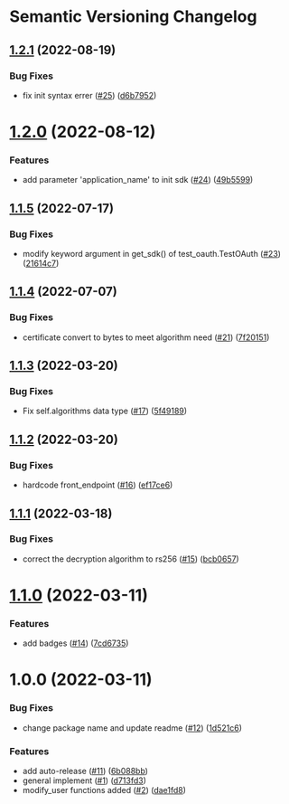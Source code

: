 # Semantic Versioning Changelog

## [1.2.1](https://github.com/casdoor/casdoor-python-sdk/compare/v1.2.0...v1.2.1) (2022-08-19)


### Bug Fixes

* fix init syntax errer ([#25](https://github.com/casdoor/casdoor-python-sdk/issues/25)) ([d6b7952](https://github.com/casdoor/casdoor-python-sdk/commit/d6b79529d247631ca866f27fea5e9fd5745af3d1))

# [1.2.0](https://github.com/casdoor/casdoor-python-sdk/compare/v1.1.5...v1.2.0) (2022-08-12)


### Features

* add parameter 'application_name' to init sdk ([#24](https://github.com/casdoor/casdoor-python-sdk/issues/24)) ([49b5599](https://github.com/casdoor/casdoor-python-sdk/commit/49b5599cc2d93b2c05c36aa7b20dbe26352d554a))

## [1.1.5](https://github.com/casdoor/casdoor-python-sdk/compare/v1.1.4...v1.1.5) (2022-07-17)


### Bug Fixes

* modify keyword argument in get_sdk() of test_oauth.TestOAuth ([#23](https://github.com/casdoor/casdoor-python-sdk/issues/23)) ([21614c7](https://github.com/casdoor/casdoor-python-sdk/commit/21614c77a02934a8e98031373f6f3d9c200bdeda))

## [1.1.4](https://github.com/casdoor/casdoor-python-sdk/compare/v1.1.3...v1.1.4) (2022-07-07)


### Bug Fixes

* certificate convert to bytes to meet algorithm need ([#21](https://github.com/casdoor/casdoor-python-sdk/issues/21)) ([7f20151](https://github.com/casdoor/casdoor-python-sdk/commit/7f20151ce5983d0ff10a56c361a5a841865f8cd0))

## [1.1.3](https://github.com/casdoor/casdoor-python-sdk/compare/v1.1.2...v1.1.3) (2022-03-20)


### Bug Fixes

* Fix self.algorithms data type ([#17](https://github.com/casdoor/casdoor-python-sdk/issues/17)) ([5f49189](https://github.com/casdoor/casdoor-python-sdk/commit/5f4918961116325e395eeb792a5718b56af20674))

## [1.1.2](https://github.com/casdoor/casdoor-python-sdk/compare/v1.1.1...v1.1.2) (2022-03-20)


### Bug Fixes

* hardcode front_endpoint ([#16](https://github.com/casdoor/casdoor-python-sdk/issues/16)) ([ef17ce6](https://github.com/casdoor/casdoor-python-sdk/commit/ef17ce6a172066b0847a109609ce0131b5765bf8))

## [1.1.1](https://github.com/casdoor/casdoor-python-sdk/compare/v1.1.0...v1.1.1) (2022-03-18)


### Bug Fixes

* correct the decryption algorithm to rs256 ([#15](https://github.com/casdoor/casdoor-python-sdk/issues/15)) ([bcb0657](https://github.com/casdoor/casdoor-python-sdk/commit/bcb0657009142e10dd4fbb7c53436d92640b5c0d))

# [1.1.0](https://github.com/casdoor/casdoor-python-sdk/compare/v1.0.0...v1.1.0) (2022-03-11)


### Features

* add badges ([#14](https://github.com/casdoor/casdoor-python-sdk/issues/14)) ([7cd6735](https://github.com/casdoor/casdoor-python-sdk/commit/7cd673552bdd43f4170df6ffd8384181bdcbe013))

# 1.0.0 (2022-03-11)


### Bug Fixes

* change package name and update readme ([#12](https://github.com/casdoor/casdoor-python-sdk/issues/12)) ([1d521c6](https://github.com/casdoor/casdoor-python-sdk/commit/1d521c6ac3417cc139c4618df81ef59f38441169))


### Features

* add auto-release ([#11](https://github.com/casdoor/casdoor-python-sdk/issues/11)) ([6b088bb](https://github.com/casdoor/casdoor-python-sdk/commit/6b088bb5525ae738e298b3fc5dc4fe227312408f))
* general implement ([#1](https://github.com/casdoor/casdoor-python-sdk/issues/1)) ([d713fd3](https://github.com/casdoor/casdoor-python-sdk/commit/d713fd3a4ee83540e19f9bf046f1520173658d46))
* modify_user functions added ([#2](https://github.com/casdoor/casdoor-python-sdk/issues/2)) ([dae1fd8](https://github.com/casdoor/casdoor-python-sdk/commit/dae1fd8a7ecb1372ce5411653b9d37463769b196))

